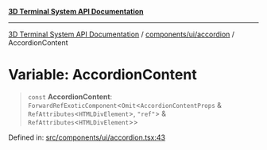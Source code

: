 [**3D Terminal System API Documentation**](../../../../README.md)

***

[3D Terminal System API Documentation](../../../../README.md) / [components/ui/accordion](../README.md) / AccordionContent

# Variable: AccordionContent

> `const` **AccordionContent**: `ForwardRefExoticComponent`\<`Omit`\<`AccordionContentProps` & `RefAttributes`\<`HTMLDivElement`\>, `"ref"`\> & `RefAttributes`\<`HTMLDivElement`\>\>

Defined in: [src/components/ui/accordion.tsx:43](https://github.com/Dicommunitas/ThreeJS_Terminal_3D/blob/824631c882bd29351bc730ad23d22c22cce24127/src/components/ui/accordion.tsx#L43)
